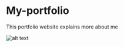 # My-portfolio
This portfolio website explains more about me

![ alt text](https:img.shields.io/badge/Hound-text-#5F259F?style=for-the-badge&logo=Hound)
